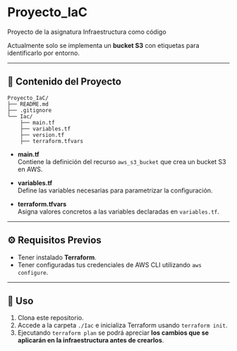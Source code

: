 # Proyecto_IaC
Proyecto de la asignatura Infraestructura como código

Actualmente solo se implementa un **bucket S3** con etiquetas para identificarlo por entorno.

---

## 📂 Contenido del Proyecto
```text
Proyecto_IaC/
├── README.md
├── .gitignore
└── Iac/
    ├── main.tf
    ├── variables.tf
    ├── version.tf
    ├── terraform.tfvars
```
    
- **main.tf**  
  Contiene la definición del recurso `aws_s3_bucket` que crea un bucket S3 en AWS.

- **variables.tf**  
  Define las variables necesarias para parametrizar la configuración.

- **terraform.tfvars**  
  Asigna valores concretos a las variables declaradas en `variables.tf`.

---

## ⚙️ Requisitos Previos

- Tener instalado **Terraform**.  
- Tener configuradas tus credenciales de AWS CLI utilizando `aws configure`.

---

## 🚀 Uso

1. Clona este repositorio.
2. Accede a la carpeta `./Iac` e inicializa Terraform usando `terraform init`.
3. Ejecutando `terraform plan` se podrá apreciar **los cambios que se aplicarán en la infraestructura antes de crearlos**.

